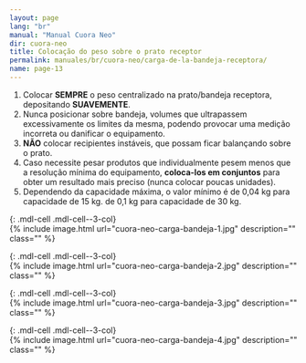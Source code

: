 ```yaml
---
layout: page
lang: "br"
manual: "Manual Cuora Neo"
dir: cuora-neo
title: Colocação do peso sobre o prato receptor
permalink: manuales/br/cuora-neo/carga-de-la-bandeja-receptora/
name: page-13
---
```

1. Colocar **SEMPRE** o peso centralizado na prato/bandeja receptora, depositando **SUAVEMENTE**.
2. Nunca posicionar sobre bandeja, volumes que ultrapassem excessivamente os limites da mesma, podendo provocar uma medição incorreta ou danificar o equipamento.
3. **NÃO** colocar recipientes instáveis, que possam ficar balançando sobre o prato.
4. Caso necessite pesar produtos que individualmente pesem menos que a resolução mínima do equipamento, **coloca-los em conjuntos** para obter um resultado mais preciso (nunca colocar poucas unidades).
5. Dependendo da capacidade máxima, o valor mínimo é
   de 0,04 kg para capacidade de 15 kg.
   de 0,1  kg para capacidade de 30 kg.

{: .mdl-cell .mdl-cell--3-col}  
{% include image.html url="cuora-neo-carga-bandeja-1.jpg" description="" class="" %}

{: .mdl-cell .mdl-cell--3-col}  
{% include image.html url="cuora-neo-carga-bandeja-2.jpg" description="" class="" %}

{: .mdl-cell .mdl-cell--3-col}  
{% include image.html url="cuora-neo-carga-bandeja-3.jpg" description="" class="" %}

{: .mdl-cell .mdl-cell--3-col}  
{% include image.html url="cuora-neo-carga-bandeja-4.jpg" description="" class="" %}
